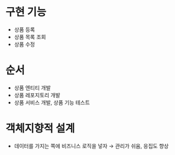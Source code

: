 # 구현 기능

- 상품 등록
- 상품 목록 조회
- 상품 수정

# 순서

- 상품 엔티티 개발
- 상품 레포지토리 개발
- 상품 서비스 개발, 상품 기능 테스트

# 객체지향적 설계

- 데이터를 가지는 쪽에 비즈니스 로직을 넣자 → 관리가 쉬움, 응집도 향상

